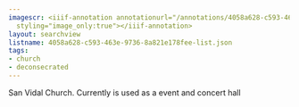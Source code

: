 ```yaml
---
imagescr: <iiif-annotation annotationurl="/annotations/4058a628-c593-463e-9736-8a821e178fee-9.json"
  styling="image_only:true"></iiif-annotation>
layout: searchview
listname: 4058a628-c593-463e-9736-8a821e178fee-list.json
tags:
- church
- deconsecrated
---
```

San Vidal Church. Currently is used as a event and concert hall